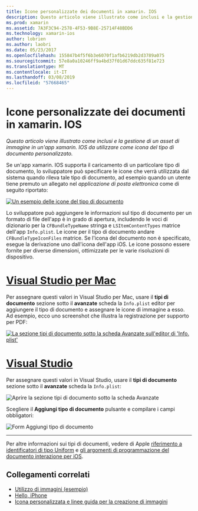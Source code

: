 ```yaml
---
title: Icone personalizzate dei documenti in xamarin. IOS
description: Questo articolo viene illustrato come inclusi e la gestione di un asset di immagine in un'app xamarin. IOS da utilizzare come icona del tipo di documento personalizzato.
ms.prod: xamarin
ms.assetid: 7A3F3C94-2578-4F53-9B8E-25714F48BDD6
ms.technology: xamarin-ios
author: lobrien
ms.author: laobri
ms.date: 05/23/2017
ms.openlocfilehash: 155847b4f5f6b3e6070f1afb6219db2d3789a075
ms.sourcegitcommit: 57e8a0a10246ff9a4bd37f01d67ddc635f81e723
ms.translationtype: MT
ms.contentlocale: it-IT
ms.lasthandoff: 03/08/2019
ms.locfileid: "57668465"
---
```

# <a name="custom-document-icons-in-xamarinios"></a>Icone personalizzate dei documenti in xamarin. IOS

_Questo articolo viene illustrato come inclusi e la gestione di un asset di immagine in un'app xamarin. IOS da utilizzare come icona del tipo di documento personalizzato._

Se un'app xamarin. IOS supporta il caricamento di un particolare tipo di documento, lo sviluppatore può specificare le icone che verrà utilizzata dal sistema quando rileva tale tipo di documento, ad esempio quando un utente tiene premuto un allegato nel *applicazione di posta elettronica* come di seguito riportato:

 [![](custom-document-types-images/17.png "Un esempio delle icone del tipo di documento")](custom-document-types-images/17.png#lightbox)

Lo sviluppatore può aggiungere le informazioni sul tipo di documento per un formato di file dell'app è in grado di apertura, includendo le voci di dizionario per la `CFBundleTypeName` stringa e `LSItemContentTypes` matrice dell'app `Info.plist`. Le icone per il tipo di documento andare `CFBundleTypeIconFiles` matrice. Se l'icona del documento non è specificato, esegue la derivazione uno dall'icona dell'app iOS.
Le icone possono essere fornite per diverse dimensioni, ottimizzate per le varie risoluzioni di dispositivo. 

# <a name="visual-studio-for-mactabmacos"></a>[Visual Studio per Mac](#tab/macos)

Per assegnare questi valori in Visual Studio per Mac, usare il **tipi di documento** sezione sotto il **avanzate** scheda la `Info.plist` editor per aggiungere il tipo di documento e assegnare le icone di immagine a esso. Ad esempio, ecco uno screenshot che illustra la registrazione per supporto per PDF:

 [![](custom-document-types-images/18.png "La sezione tipi di documento sotto la scheda Avanzate sull'editor di 'Info. plist'")](custom-document-types-images/18.png#lightbox)
 
# <a name="visual-studiotabwindows"></a>[Visual Studio](#tab/windows)

Per assegnare questi valori in Visual Studio, usare il **tipi di documento** sezione sotto il **avanzate** scheda la `Info.plist`:

 ![](custom-document-types-images/doc01w.png "Aprire la sezione tipi di documento sotto la scheda Avanzate")

Scegliere il **Aggiungi tipo di documento** pulsante e compilare i campi obbligatori:

![](custom-document-types-images/doc02w.png "Form Aggiungi tipo di documento")

-----


Per altre informazioni sui tipi di documenti, vedere di Apple [riferimento a identificatori di tipo Uniform](https://developer.apple.com/library/ios/#documentation/Miscellaneous/Reference/UTIRef/Articles/System-DeclaredUniformTypeIdentifiers.html) e [gli argomenti di programmazione del documento interazione per iOS](https://developer.apple.com/library/ios/#documentation/FileManagement/Conceptual/DocumentInteraction_TopicsForIOS/Introduction/Introduction.html).


## <a name="related-links"></a>Collegamenti correlati

- [Utilizzo di immagini (esempio)](https://developer.xamarin.com/samples/WorkingWithImages/)
- [Hello, iPhone](~/ios/get-started/hello-ios/index.md)
- [Icona personalizzata e linee guida per la creazione di immagini](https://developer.apple.com/library/ios/#documentation/UserExperience/Conceptual/MobileHIG/IconsImages/IconsImages.html)
